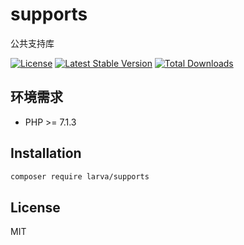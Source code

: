 # supports

公共支持库

[![License](https://poser.pugx.org/larva/supports/license.svg)](https://packagist.org/packages/larva/supports)
[![Latest Stable Version](https://poser.pugx.org/larva/supports/v/stable.png)](https://packagist.org/packages/larva/supports)
[![Total Downloads](https://poser.pugx.org/larva/supports/downloads.png)](https://packagist.org/packages/larva/supports)

## 环境需求

- PHP >= 7.1.3

## Installation

```bash
composer require larva/supports
```

## License

MIT